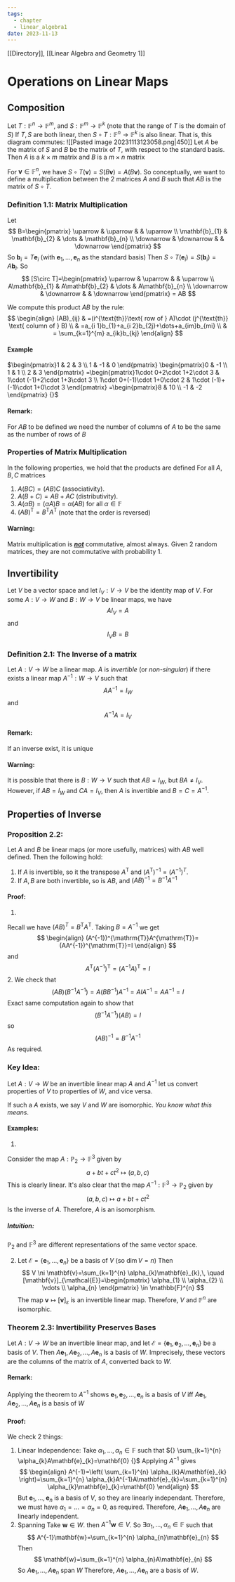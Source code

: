 ```yaml
---
tags:
  - chapter
  - linear_algebra1
date: 2023-11-13
---
```

[[Directory]], [[Linear Algebra and Geometry 1]]
# Operations on Linear Maps
## Composition
Let ${} T: \mathbb{F}^{n}\to{}\mathbb{F}^{m} {}$, and ${} S: \mathbb{F}^{m}\to{}\mathbb{F}^{k} {}$ (note that the range of $T {}$ is the domain of $S {}$)
If ${} T,\, S {}$ are both linear, then ${} S\circ T: \mathbb{F}^{n}\to{}\mathbb{F}^{k} {}$ is also linear. That is, this diagram commutes:
![[Pasted image 20231113123058.png|450]]
Let ${} A {}$ be the matrix of $S$ and $B$ be the matrix of $T$, with respect to the standard basis. Then $A$ is a ${} k \times m {}$ matrix and $B$ is a ${} m\times n$ matrix

For ${} \mathbf{v}\in \mathbb{F}^{n} {}$, we have $S\circ T(\mathbf{v})=S(B\mathbf{v})=A(B\mathbf{v})$. So conceptually, we want to define a multiplication between the 2 matrices $A$ and $B$ such that $AB$ is the matrix of $S\circ T {}$.
### Definition 1.1: Matrix Multiplication
Let 
$$
B=\begin{pmatrix}
\uparrow & \uparrow &  & \uparrow \\
\mathbf{b}_{1} & \mathbf{b}_{2} & \dots & \mathbf{b}_{n} \\
\downarrow & \downarrow &  & \downarrow
\end{pmatrix}
$$
So $\mathbf{b}_{i}=T\mathbf{e}_{i}$ (with $\mathbf{e}_{1},\,\dots,\,\mathbf{e}_{n}$ as the standard basis)
Then $S\circ T(\mathbf{e}_{i})=S(\mathbf{b}_{i})=A\mathbf{b}_{i}$. So
$$
[S\circ T]=\begin{pmatrix}
\uparrow & \uparrow &  & \uparrow \\
A\mathbf{b}_{1} & A\mathbf{b}_{2} & \dots & A\mathbf{b}_{n} \\
\downarrow & \downarrow &  & \downarrow
\end{pmatrix} = AB
$$

We compute this product $AB$ by the rule:
$$
\begin{align}
 (AB)_{ij} & =(i^{\text{th}}\text{ row of } A)\cdot (j^{\text{th}} \text{ column of } B)  \\
 & =a_{i 1}b_{1}+a_{i 2}b_{2j}+\dots+a_{im}b_{mi}  \\
& = \sum_{k=1}^{m} a_{ik}b_{kj}
 \end{align}
$$

#### Example
$\begin{pmatrix}1 & 2 & 3 \\ 1 & -1 & 0 \end{pmatrix} \begin{pmatrix}0 & -1 \\ 1 & 1 \\ 2 & 3 \end{pmatrix} =\begin{pmatrix}1\cdot 0+2\cdot 1+2\cdot 3 & 1\cdot (-1)+2\cdot 1+3\cdot 3 \\ 1\cdot 0+(-1)\cdot 1+0\cdot 2 & 1\cdot (-1)+(-1)\cdot 1+0\cdot 3 \end{pmatrix} =\begin{pmatrix}8 & 10 \\ -1 & -2 \end{pmatrix} {}$
#### Remark: 
For ${} AB {}$ to be defined we need the number of columns of ${} A {}$ to be the same as the number of rows of $B {}$

### Properties of Matrix Multiplication
In the following properties, we hold that the products are defined
For all ${} A,\, B,\, C {}$ matrices
1. ${} A(BC)=(AB)C {}$ (associativity). 
2. ${} A(B+C)=AB+AC {}$ (distributivity). 
3. ${} A(\alpha B)=(\alpha A)B=\alpha(AB) {}$ for all $\alpha \in \mathbb{F} {}$
4. ${} (AB)^{\mathrm{T}}=B^{\mathrm{T}}A^{\mathrm{T}} {}$ (note that the order is reversed)
#### Warning:
Matrix multiplication is ***<u>not</u>*** commutative, almost always. Given 2 random matrices, they are not commutative with probability 1.
## Invertibility
Let $V$ be a vector space and let ${} I_{V}: V\to{}V {}$ be the identity map of ${} V {}$. For some ${} A : V\to{}W {}$ and ${} B: W\to{}V {}$ be linear maps, we have
$$
AI_{V}=A
$$
and
$$
I_{V}B=B
$$
### Definition 2.1: The Inverse of a matrix
Let ${} A:V \to{}W {} {}$ be a linear map. $A$ is *invertible* (or *non-singular*) if there exists a linear map ${} A^{-1}: W\to{}V {}$ such that
$$
AA^{-1}=I_{W}
$$
and
$$
A^{-1}A=I_{V}
$$
#### Remark: 
If an inverse exist, it is unique
#### Warning:
It is possible that there is $B: W\to{}V$ such that ${} AB=I_{W} {}$, but ${} BA\neq I_{V}$.
However, if $AB=I_{W}$ and $CA=I_{V} {}$, then $A$ is invertible and $B=C=A^{-1}$.
## Properties of Inverse
### Proposition 2.2: 
Let $A$ and $B$ be linear maps (or more usefully, matrices) with $AB$ well defined. Then the following hold:
1. If $A$ is invertible, so it the transpose ${} A^{\mathrm{T}} {}$ and ${} ( A^{\mathrm{T}} )^{-1}=(A^{-1})^{T}$.
2. If $A,\, B$ are both invertible, so is $AB$, and ${} (AB)^{-1}=B^{-1}A^{-1} {}$
#### Proof:
1. 
Recall we have ${} (AB)^{T}=B^{\mathrm{T}}A^{\mathrm{T}} {}$. Taking ${} B=A^{-1} {}$ we get
$$
\begin{align}
(A^{-1})^{\mathrm{T}}A^{\mathrm{T}}=(AA^{-1})^{\mathrm{T}}=I
\end{align}
$$
and
$$
A^{\mathrm{T}}(A^{-1})^{\mathrm{T}}=(A^{-1}A)^{\mathrm{T}}=I
$$
2. 
We check that
$$
(AB)(B^{-1}A^{-1})=A(B B^{-1})A^{-1}=AIA^{-1}=A A^{-1}=I
$$
Exact same computation again to show that
$$
(B^{-1}A^{-1})(AB)=I
$$
so
$$
( AB )^{-1}=B^{-1}A^{-1}
$$
As required. 

### Key Idea:
Let ${} A: V\to{}W {}$ be an invertible linear map
$A$ and $A^{-1}$ let us convert properties of $V$ to properties of $W$, and vice versa.

If such a $A$ exists, we say $V$ and $W$ are isomorphic. *You know what this means*. 
#### Examples:
1. 
Consider the map ${} A: \mathbb{P}_{2}\to{}\mathbb{F}^{3} {}$ given by
$$
a+bt+ct^{2} \mapsto(a,\, b,\, c)
$$
This is clearly linear. It's also clear that the map ${} A^{-1} : \mathbb{F}^{3}\to{}\mathbb{P}_{2}$ given by
$$
{} (a,\, b,\, c)\mapsto a+bt+ct^{2} {}
$$
Is the inverse of $A$. Therefore, $A {}$ is an isomorphism.
##### Intuition: 
${} \mathbb{P}_{2} {}$ and ${} \mathbb{F}^{3}$ are different representations of the same vector space. 

2. Let ${} \mathcal{E}=\{ \mathbf{e}_{1},\,\dots,\,\mathbf{e}_{n} \}$ be a basis of $V$ (so ${} \dim V=n {}$)
Then 
$$
V \ni \mathbf{v}=\sum_{k=1}^{n} \alpha_{k}\mathbf{e}_{k},\, \quad [\mathbf{v}]_{\mathcal{E}}=\begin{pmatrix} \alpha_{1} \\ \alpha_{2} \\ \vdots \\ \alpha_{n} \end{pmatrix} \in  \mathbb{F}^{n}
$$
The map ${} \mathbf{v}\mapsto[\mathbf{v}]_{\varepsilon}$ is an invertible linear map. Therefore, ${} V {}$ and $\mathbb{F}^{n} {}$ are isomorphic. 
### Theorem 2.3: Invertibility Preserves Bases
Let ${} A: V\to{}W {}$ be an invertible linear map, and let ${} \mathcal{E}=\{ \mathbf{e}_{1},\, \mathbf{e}_{2},\,\dots,\,\mathbf{e}_{n} \} {}$ be a basis of ${} V$. Then $A\mathbf{e}_{1},\, A\mathbf{e}_{2},\,\dots,\,A\mathbf{e}_{n} {}$ is a basis of ${} W {}$. 
Imprecisely, these vectors are the columns of the matrix of ${} A {}$, converted back to $W {}$.
#### Remark:
Applying the theorem to $A^{-1}$ shows ${} \mathbf{e}_{1},\, \mathbf{e}_{2},\,\dots,\,\mathbf{e}_{n} {}$ is a basis of $V {}$ iff ${} A\mathbf{e}_{1},\, A\mathbf{e}_{2},\,\dots,\,A\mathbf{e}_{n} {}$ is a basis of $W$
#### Proof:
We check 2 things:
1. Linear Independence:
Take ${} \alpha_{1},\,\dots,\,\alpha_{n}\in \mathbb{F} {}$ such that ${} \sum_{k=1}^{n} \alpha_{k}A\mathbf{e}_{k}=\mathbf{0} {}$ 
Applying $A^{-1} {}$ gives
$$
\begin{align}
A^{-1}=\left( \sum_{k=1}^{n} \alpha_{k}A\mathbf{e}_{k} \right)=\sum_{k=1}^{n} \alpha_{k}A^{-1}A\mathbf{e}_{k}=\sum_{k=1}^{n} \alpha_{k}\mathbf{e}_{k}=\mathbf{0}
\end{align}
$$
But ${} \mathbf{e}_{1},\,\dots,\,\mathbf{e}_{n} {}$ is a basis of $V$, so they are linearly independant. Therefore, we must have ${} \alpha_{1}=\dots=\alpha_{n}=0 {}$, as required. Therefore, ${} A\mathbf{e}_{1},\,\dots,\,A\mathbf{e}_{n} {}$ are linearly independent.
2. Spanning
Take $\mathbf{w} \in W$. then ${} A^{-1}\mathbf{w} \in V {}$. So ${} \exists \alpha_{1},\,\dots,\,\alpha_{n}\in \mathbb{F} {}$ such that 
$$
A^{-1}\mathbf{w}=\sum_{k=1}^{n} \alpha_{n}\mathbf{e}_{n}
$$
Then
$$
\mathbf{w}=\sum_{k=1}^{n} \alpha_{n}A\mathbf{e}_{n}
$$
So ${} A\mathbf{e}_{1},\,\dots,\,A\mathbf{e}_{n} {}$ span $W$
Therefore, ${} A\mathbf{e}_{1},\,\dots,\,A\mathbf{e}_{n} {}$ are a basis of $W$.

